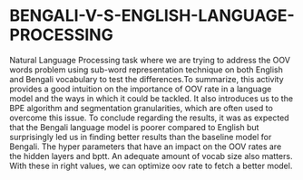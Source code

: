 # BENGALI-V-S-ENGLISH-LANGUAGE-PROCESSING
Natural Language Processing task where we are trying to address the OOV words problem using sub-word representation technique on both English and Bengali vocabulary to test the differences.To summarize, this activity provides a good intuition on the importance of OOV rate in a language model and the ways in which it could be tackled. It also introduces us to the BPE algorithm and segmentation granularities, which are often used to overcome this issue. To conclude regarding the results, it was as expected that the Bengali language model is poorer compared to English but surprisingly led us in finding better results than the baseline model for Bengali. The hyper parameters that have an impact on the OOV rates are the hidden layers and bptt. An adequate amount of vocab size also matters. With these in right values, we can optimize oov rate to fetch a better model.
